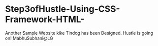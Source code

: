 # Step3ofHustle-Using-CSS-Framework-HTML-
Another Sample Website kike Tindog has been Designed. Hustle is going on!
MabhuSubhani@LG
